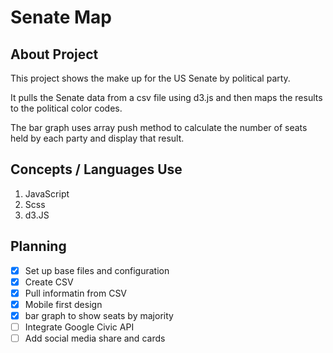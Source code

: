 # Senate Map

## About Project
This project shows the make up for the US Senate by political party.

It pulls the Senate data from a csv file using d3.js and then maps the results to the political color codes. 

The bar graph uses array push method to calculate the number of seats held by each party and display that result.

## Concepts / Languages Use
1. JavaScript
2. Scss
3. d3.JS

## Planning
- [x] Set up base files and configuration
- [x] Create CSV
- [x] Pull informatin from CSV
- [x] Mobile first design
- [x] bar graph to show seats by majority
- [ ] Integrate Google Civic API
- [ ] Add social media share and cards
